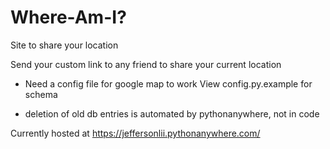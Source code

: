 # Where-Am-I?
Site to share your location

Send your custom link to any friend to  share your current location

- Need a config file for google map to work
View config.py.example for schema

- deletion of old db entries is automated by pythonanywhere, not in code

Currently hosted at https://jeffersonlii.pythonanywhere.com/
